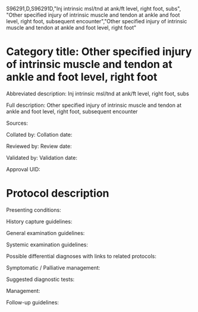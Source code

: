 S96291,D,S96291D,"Inj intrinsic msl/tnd at ank/ft level, right foot, subs", "Other specified injury of intrinsic muscle and tendon at ankle and foot level, right foot, subsequent encounter","Other specified injury of intrinsic muscle and tendon at ankle and foot level, right foot"
# Category title: Other specified injury of intrinsic muscle and tendon at ankle and foot level, right foot

Abbreviated description: Inj intrinsic msl/tnd at ank/ft level, right foot, subs

Full description: Other specified injury of intrinsic muscle and tendon at ankle and foot level, right foot, subsequent encounter

Sources:

Collated by:
Collation date:

Reviewed by:
Review date:

Validated by:
Validation date:

Approval UID:

# Protocol description

Presenting conditions:

History capture guidelines:

General examination guidelines:

Systemic examination guidelines:

Possible differential diagnoses with links to related protocols:

Symptomatic / Palliative management:

Suggested diagnostic tests:

Management:

Follow-up guidelines:
